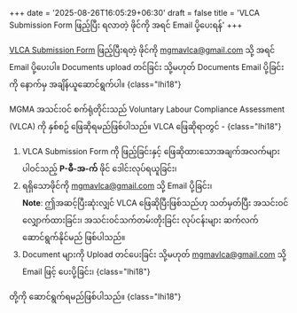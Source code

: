 +++
date = '2025-08-26T16:05:29+06:30'
draft = false
title = 'VLCA Submission Form ဖြည့်ပြီး ရလာတဲ့ ဖိုင်ကို အရင် Email ပို့ပေးရန်'
+++

[VLCA Submission Form](/form/) ဖြည့်ပြီးရတဲ့ ဖိုင်ကို mgmavlca@gmail.com သို့ အရင် Email ပို့ပေးပါ။ Documents upload တင်ခြင်း သို့မဟုတ် Documents Email ပို့ခြင်းကို နောက်မှ အချိန်ယူဆောင်ရွက်ပါ။
{class="lhi18"}

MGMA အသင်းဝင် စက်ရုံတိုင်းသည် Voluntary Labour Compliance Assessment (VLCA) ကို နှစ်စဥ် ဖြေဆိုရမည်ဖြစ်ပါသည်။ VLCA ဖြေဆိုရာတွင် -
{class="lhi18"}

1. VLCA Submission Form ကို ဖြည့်ခြင်းနှင့် ဖြေဆိုထားသောအချက်အလက်များပါဝင်သည့် **P-ဓီ-အ-က်** ဖိုင် ဒေါင်းလုပ်ရယူခြင်း၊
2. ရရှိသောဖိုင်ကို mgmavlca@gmail.com သို့ Email ပို့ခြင်း၊  
**Note**: ဤအဆင့်ပြီးဆုံးလျှင် VLCA ဖြေဆိုပြီးဖြစ်သည်ဟု သတ်မှတ်ပြီး အသင်းဝင်လျှောက်ထားခြင်း၊ အသင်းဝင်သက်တမ်းတိုးခြင်း လုပ်ငန်းများ ဆက်လက်ဆောင်ရွက်နိုင်မည် ဖြစ်ပါသည်။
3. Document များကို Upload တင်ပေးခြင်း သို့မဟုတ် mgmavlca@gmail.com သို့ Email ဖြင့် ပေးပို့ခြင်း၊
{class="lhi18"}

တို့ကို ဆောင်ရွက်ရမည်ဖြစ်ပါသည်။
{class="lhi18"}
